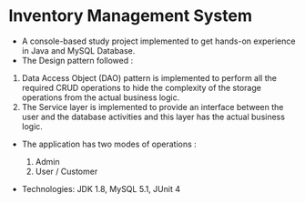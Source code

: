 # Inventory Management System

- A console-based study project implemented to get hands-on experience in Java and MySQL Database. 
- The Design pattern followed : 
1. Data Access Object (DAO) pattern is implemented to perform all the required CRUD operations to hide the complexity of the storage operations from the actual business logic. 
2. The Service layer is implemented to provide an interface between the user and the database activities and this layer has the actual business logic.

- The application has two modes of operations :
  1. Admin
  2. User / Customer
 
- Technologies: JDK 1.8, MySQL 5.1, JUnit 4
